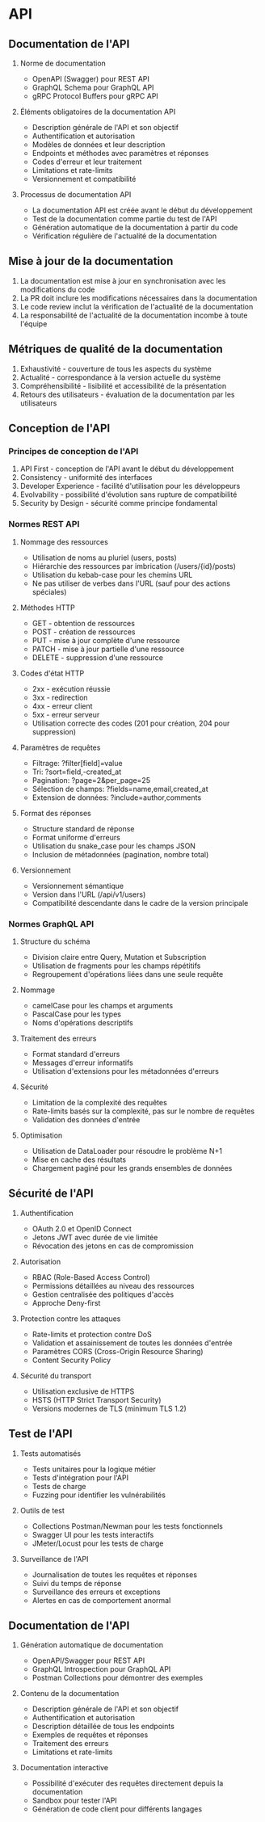 # API

## Documentation de l'API

1. Norme de documentation

   - OpenAPI (Swagger) pour REST API
   - GraphQL Schema pour GraphQL API
   - gRPC Protocol Buffers pour gRPC API

2. Éléments obligatoires de la documentation API

   - Description générale de l'API et son objectif
   - Authentification et autorisation
   - Modèles de données et leur description
   - Endpoints et méthodes avec paramètres et réponses
   - Codes d'erreur et leur traitement
   - Limitations et rate-limits
   - Versionnement et compatibilité

3. Processus de documentation API
   - La documentation API est créée avant le début du développement
   - Test de la documentation comme partie du test de l'API
   - Génération automatique de la documentation à partir du code
   - Vérification régulière de l'actualité de la documentation

## Mise à jour de la documentation

1. La documentation est mise à jour en synchronisation avec les modifications du code
2. La PR doit inclure les modifications nécessaires dans la documentation
3. Le code review inclut la vérification de l'actualité de la documentation
4. La responsabilité de l'actualité de la documentation incombe à toute l'équipe

## Métriques de qualité de la documentation

1. Exhaustivité - couverture de tous les aspects du système
2. Actualité - correspondance à la version actuelle du système
3. Compréhensibilité - lisibilité et accessibilité de la présentation
4. Retours des utilisateurs - évaluation de la documentation par les utilisateurs

## Conception de l'API

### Principes de conception de l'API

1. API First - conception de l'API avant le début du développement
2. Consistency - uniformité des interfaces
3. Developer Experience - facilité d'utilisation pour les développeurs
4. Evolvability - possibilité d'évolution sans rupture de compatibilité
5. Security by Design - sécurité comme principe fondamental

### Normes REST API

1. Nommage des ressources

   - Utilisation de noms au pluriel (users, posts)
   - Hiérarchie des ressources par imbrication (/users/{id}/posts)
   - Utilisation du kebab-case pour les chemins URL
   - Ne pas utiliser de verbes dans l'URL (sauf pour des actions spéciales)

2. Méthodes HTTP

   - GET - obtention de ressources
   - POST - création de ressources
   - PUT - mise à jour complète d'une ressource
   - PATCH - mise à jour partielle d'une ressource
   - DELETE - suppression d'une ressource

3. Codes d'état HTTP

   - 2xx - exécution réussie
   - 3xx - redirection
   - 4xx - erreur client
   - 5xx - erreur serveur
   - Utilisation correcte des codes (201 pour création, 204 pour suppression)

4. Paramètres de requêtes

   - Filtrage: ?filter\[field\]=value
   - Tri: ?sort=field,-created_at
   - Pagination: ?page=2&per_page=25
   - Sélection de champs: ?fields=name,email,created_at
   - Extension de données: ?include=author,comments

5. Format des réponses

   - Structure standard de réponse
   - Format uniforme d'erreurs
   - Utilisation du snake_case pour les champs JSON
   - Inclusion de métadonnées (pagination, nombre total)

6. Versionnement
   - Versionnement sémantique
   - Version dans l'URL (/api/v1/users)
   - Compatibilité descendante dans le cadre de la version principale

### Normes GraphQL API

1. Structure du schéma

   - Division claire entre Query, Mutation et Subscription
   - Utilisation de fragments pour les champs répétitifs
   - Regroupement d'opérations liées dans une seule requête

2. Nommage

   - camelCase pour les champs et arguments
   - PascalCase pour les types
   - Noms d'opérations descriptifs

3. Traitement des erreurs

   - Format standard d'erreurs
   - Messages d'erreur informatifs
   - Utilisation d'extensions pour les métadonnées d'erreurs

4. Sécurité

   - Limitation de la complexité des requêtes
   - Rate-limits basés sur la complexité, pas sur le nombre de requêtes
   - Validation des données d'entrée

5. Optimisation
   - Utilisation de DataLoader pour résoudre le problème N+1
   - Mise en cache des résultats
   - Chargement paginé pour les grands ensembles de données

## Sécurité de l'API

1. Authentification

   - OAuth 2.0 et OpenID Connect
   - Jetons JWT avec durée de vie limitée
   - Révocation des jetons en cas de compromission

2. Autorisation

   - RBAC (Role-Based Access Control)
   - Permissions détaillées au niveau des ressources
   - Gestion centralisée des politiques d'accès
   - Approche Deny-first

3. Protection contre les attaques

   - Rate-limits et protection contre DoS
   - Validation et assainissement de toutes les données d'entrée
   - Paramètres CORS (Cross-Origin Resource Sharing)
   - Content Security Policy

4. Sécurité du transport
   - Utilisation exclusive de HTTPS
   - HSTS (HTTP Strict Transport Security)
   - Versions modernes de TLS (minimum TLS 1.2)

## Test de l'API

1. Tests automatisés

   - Tests unitaires pour la logique métier
   - Tests d'intégration pour l'API
   - Tests de charge
   - Fuzzing pour identifier les vulnérabilités

2. Outils de test

   - Collections Postman/Newman pour les tests fonctionnels
   - Swagger UI pour les tests interactifs
   - JMeter/Locust pour les tests de charge

3. Surveillance de l'API
   - Journalisation de toutes les requêtes et réponses
   - Suivi du temps de réponse
   - Surveillance des erreurs et exceptions
   - Alertes en cas de comportement anormal

## Documentation de l'API

1. Génération automatique de documentation

   - OpenAPI/Swagger pour REST API
   - GraphQL Introspection pour GraphQL API
   - Postman Collections pour démontrer des exemples

2. Contenu de la documentation

   - Description générale de l'API et son objectif
   - Authentification et autorisation
   - Description détaillée de tous les endpoints
   - Exemples de requêtes et réponses
   - Traitement des erreurs
   - Limitations et rate-limits

3. Documentation interactive
   - Possibilité d'exécuter des requêtes directement depuis la documentation
   - Sandbox pour tester l'API
   - Génération de code client pour différents langages
